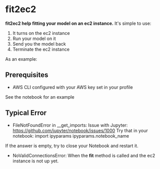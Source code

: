 # fit2ec2

**fit2ec2 help fitting your model on an ec2 instance.**
It's simple to use:
1. It turns on the ec2 instance
2. Run your model on it
3. Send you the model back
4. Terminate the ec2 instance

As an example:


## Prerequisites
- AWS CLI configured with your AWS key set in your profile


See the notebook for an example




## Typical Error
- FileNotFoundError in __get_imports: Issue with Jupyter: https://github.com/jupyter/notebook/issues/1000
Try that in your notebook:
import ipyparams
ipyparams.notebook_name

If the answer is empty, try to close your Notebook and restart it.

- NoValidConnectionsError: When the **fit** method is called and the ec2 instance is not up yet.
